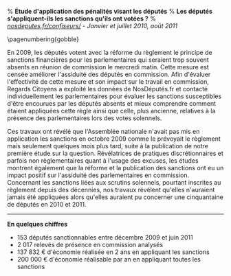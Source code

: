 % **Étude d'application des pénalités visant les députés**
% **Les députés s'appliquent-ils les sanctions qu'ils ont votées ?**
% *[nosdeputes.fr/confiseurs/](http://nosdeputes.fr/confiseurs/) - Janvier et juillet 2010, août 2011*

\pagenumbering{gobble}
 
En 2009, les députés votent avec la réforme du règlement le principe de sanctions financières pour les parlementaires qui seraient trop souvent absents en réunion de commission le mercredi matin. Cette mesure est censée améliorer l'assiduité des députés en commission. Afin d'évaluer l'effectivité de cette mesure et son impact sur le travail en commission, Regards Citoyens a exploité les données de NosDéputés.fr et contacté individuellement les parlementaires pour évaluer les sanctions susceptibles d'être encourues par les députés absents et mieux comprendre comment étaient appliquées cette règle ainsi que celle, plus ancienne, relatives à la présence des parlementaires lors des votes solennels.
 
Ces travaux ont révélé que l'Assemblée nationale n'avait pas mis en application les sanctions en octobre 2009 comme le prévoyait le règlement mais seulement quelques mois plus tard, suite à la publication de notre première étude sur la question. Révélatrices de pratiques discrétionnaires et parfois non règlementaires quant à l'usage des excuses, les études montrent également que la réforme et la publication des sanctions ont eu un impact positif sur l'assiduité des parlementaires en commission. Concernant les sanctions liées aux scrutins solennels, pourtant inscrites au règlement depuis des décennies, nos travaux révèlent qu'elles n'auraient jamais été appliquées alors qu'elles auraient pu concerner une cinquantaine de députés en 2010 et 2011.
 
*****
 
**En quelques chiffres**
 
- 153 députés sanctionnables entre décembre 2009 et juin 2011
- 2 017 relevés de présence en commission analysés
- 137 832 € d'économie réalisée en 2 ans en appliquant les sanctions
- 200 000 € d'économie réalisable par an en appliquant toutes les sanctions

